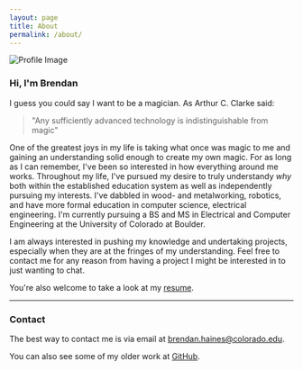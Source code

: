 ```yaml
---
layout: page
title: About
permalink: /about/
---
```


![Profile Image][profile-image]

### Hi, I'm Brendan

I guess you could say I want to be a magician.
As Arthur C. Clarke said:

>"Any sufficiently advanced technology is indistinguishable from magic"

One of the greatest joys in my life is taking what once was magic to me and gaining an understanding solid enough to create my own magic.
For as long as I can remember, I've been so interested in how everything around me works.
Throughout my life, I've pursued my desire to truly understandy *why* both within the established education system as well as independently pursuing my interests.
I've dabbled in wood- and metalworking, robotics, and have more formal education in computer science, electrical engineering.
I'm currently pursuing a BS and MS in Electrical and Computer Engineering at the University of Colorado at Boulder.

I am always interested in pushing my knowledge and undertaking projects, especially when they are at the fringes of my understanding.
Feel free to contact me for any reason from having a project I might be interested in to just wanting to chat.

You're also welcome to take a look at my [resume]({{base-url}}/assets/resume.pdf).

---

### Contact

The best way to contact me is via email at <brendan.haines@colorado.edu>.

You can also see some of my older work at [GitHub](http://github.com/brendanhaines).


[profile-image]: {{base-url}}/assets/img/brendanhaines_profile.jpg

